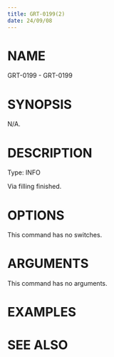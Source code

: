 ```yaml
---
title: GRT-0199(2)
date: 24/09/08
---
```


# NAME

GRT-0199 - GRT-0199

# SYNOPSIS

N/A.

# DESCRIPTION

Type: INFO

Via filling finished.

# OPTIONS

This command has no switches.

# ARGUMENTS

This command has no arguments.

# EXAMPLES

# SEE ALSO
